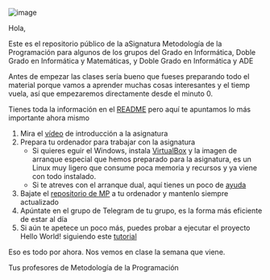 ![image](https://user-images.githubusercontent.com/9058636/218943684-ca9d21ba-4bfe-4cb0-9cd8-7ace0827c742.png)

Hola,

Este es el repositorio público de la aSignatura Metodología de la Programación para algunos de los grupos del Grado en Informática, Doble Grado en Informática y Matemáticas, y Doble Grado en Informática y ADE

Antes de empezar las clases sería bueno que fueses preparando todo el material porque vamos a aprender muchas cosas interesantes y el tiemp vuela, así que empezaremos directamente desde el minuto 0.

Tienes toda la información en el [README](https://github.com/Anatoli-Grishenko/UGRMPBase/blob/MP2122/README.md) pero aquí te apuntamos lo más importante ahora mismo

1. Mira el [vídeo](https://drive.google.com/file/d/1VO7ib1QnUlEk1pHtn4F7D6QJwZZykgbo/view?usp=sharing) de introducción a la asignatura
1. Prepara tu ordenador para trabajar con la asignatura
   - Si quieres eguir el Windows, instala [VirtualBox](https://github.com/Anatoli-Grishenko/UGRMPBase/blob/main/README.md#virtualbox) y la imagen de arranque especial que hemos preparado para la asignatura, es un Linux muy ligero que consume poca memoria y recursos y ya viene con todo instalado.
   - Si te atreves con el arranque dual, aquí tienes un poco de [ayuda](https://github.com/Anatoli-Grishenko/UGRMPBase/blob/MP2122/DualBoot.md)
1. Bajate el [repositorio de MP](https://github.com/Anatoli-Grishenko/UGRMPBase/blob/main/README.md#repo) a tu ordenador y mantenlo siempre actualizado 
1. Apúntate en el grupo de Telegram de tu grupo, es la forma más eficiente de estar al día
1. Si aún te apetece un poco más, puedes probar a ejecutar el proyecto Hello World! siguiendo este [tutorial](https://github.com/Anatoli-Grishenko/UGRMPBase/blob/main/README.md#helloworld)

Eso es todo por ahora. Nos vemos en clase la semana que viene.

Tus profesores de Metodología de la Programación
